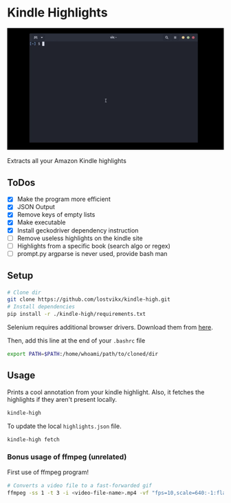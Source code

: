 # Kindle Highlights

![Showcase: How it works!](showcase.gif)

Extracts all your Amazon Kindle highlights

## ToDos

- [x] Make the program more efficient
- [x] JSON Output
- [x] Remove keys of empty lists
- [x] Make executable
- [x] Install geckodriver dependency instruction
- [ ] Remove useless highlights on the kindle site
- [ ] Highlights from a specific book (search algo or regex)
- [ ] prompt.py argparse is never used, provide bash man

## Setup

```bash
# Clone dir
git clone https://github.com/lostvikx/kindle-high.git
# Install dependencies
pip install -r ./kindle-high/requirements.txt
```

Selenium requires additional browser drivers. Download them from [here](https://www.selenium.dev/documentation/webdriver/getting_started/install_drivers/).

Then, add this line at the end of your `.bashrc` file

```bash
export PATH=$PATH:/home/whoami/path/to/cloned/dir
```

## Usage

Prints a cool annotation from your kindle highlight. Also, it fetches the highlights if they aren't present locally.

```bash
kindle-high
```

To update the local `highlights.json` file.

```bash
kindle-high fetch
```

### Bonus usage of ffmpeg (unrelated)

First use of ffmpeg program!

```bash
# Converts a video file to a fast-forwarded gif
ffmpeg -ss 1 -t 3 -i <video-file-name>.mp4 -vf "fps=10,scale=640:-1:flags=lanczos,split[s0][s1];[s0]palettegen[p];[s1][p]paletteuse" -loop 0 showcase.gif
```
